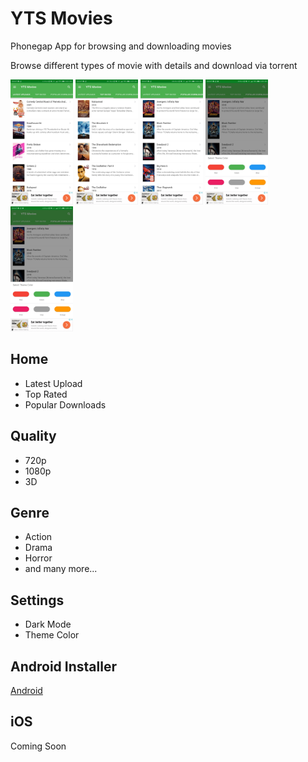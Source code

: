 # YTS Movies
Phonegap App for browsing and downloading movies

Browse different types of movie with details and download via torrent 

<img src="https://github.com/johndavemanuel/yts-movies/blob/master/screenshots/yts-movies-1.jpg" width="100">
<img src="https://github.com/johndavemanuel/yts-movies/blob/master/screenshots/yts-movies-2.jpg" width="100">
<img src="https://github.com/johndavemanuel/yts-movies/blob/master/screenshots/yts-movies-3.jpg" width="100">
<img src="https://github.com/johndavemanuel/yts-movies/blob/master/screenshots/yts-movies-4.jpg" width="100">
<img src="https://github.com/johndavemanuel/yts-movies/blob/master/screenshots/yts-movies-5.jpg" width="100">

## Home
- Latest Upload
- Top Rated
- Popular Downloads

## Quality
- 720p
- 1080p
- 3D

## Genre
- Action
- Drama
- Horror
- and many more...

## Settings
- Dark Mode
- Theme Color

## Android Installer
[Android](https://github.com/johndavemanuel/yts-movies/blob/master/app-debug.3394139.110.apk)

## iOS 
Coming Soon
